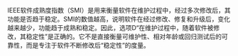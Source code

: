 IEEE软件成熟度指数（SMI）是用来衡量软件在维护过程中，经过多次修改后，其功能是否趋于稳定。SMI的数值越高，说明软件在经过修改、修复和升级后，变化越来越少，功能趋于成熟和稳定。因此，选项D“在维护过程中，随着软件被修改，其稳定性”是正确的。它不是直接衡量可维护性、相对年龄或回归测试后的可靠性，而是专注于软件不断修改后“稳定性”的度量。